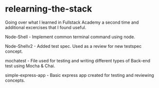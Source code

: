 # relearning-the-stack

Going over what I learned in Fullstack Academy a second time and additional excercises that I found useful.

Node-Shell - Implement common terminal command using node.

Node-Shellv2 - Added test spec.  Used as a review for new testspec concept.

mochatest - File used for testing and writing different types of Back-end test using Mocha & Chai.

simple-express-app - Basic express app created for testing and reviewing concepts.
